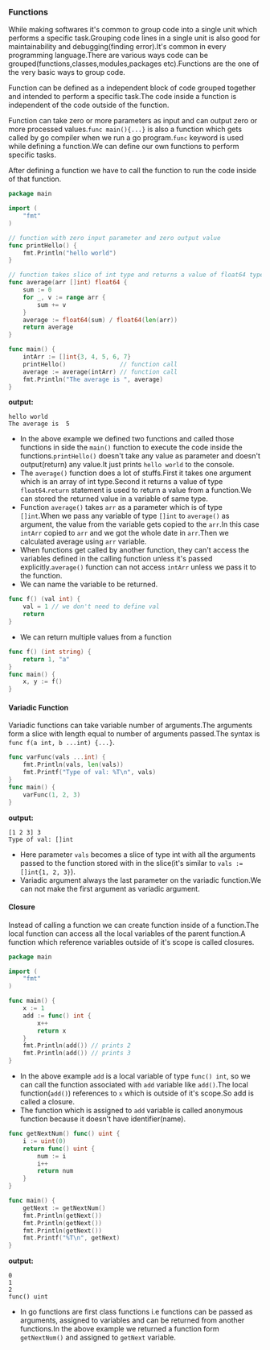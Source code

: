 ### Functions
While making softwares it's common to group code into a single unit which performs a specific task.Grouping code lines in a single unit is also good for maintainability and debugging(finding error).It's common in every programming language.There are various ways code can be grouped(functions,classes,modules,packages etc).Functions are the one of the very basic ways to group code.  

Function can be defined as a independent block of code grouped together and intended to perform a specific task.The code inside a function is independent of the code outside of the function.  

Function can take zero or more parameters as input and can output zero or more processed values.`func main(){...}` is also a function which gets called by go compiler when we run a go program.`func` keyword is used while defining a function.We can define our own functions to perform specific tasks.  

After defining a function we have to call the function to run the code inside of that function.
```go 
package main

import (
	"fmt"
)

// function with zero input parameter and zero output value
func printHello() {
	fmt.Println("hello world")
}

// function takes slice of int type and returns a value of float64 type
func average(arr []int) float64 {
	sum := 0
	for _, v := range arr {
		sum += v
	}
	average := float64(sum) / float64(len(arr))
	return average
}

func main() {
	intArr := []int{3, 4, 5, 6, 7}
	printHello()               // function call
	average := average(intArr) // function call
	fmt.Println("The average is ", average)
}
```
**output:**
```
hello world
The average is  5
```
* In the above example we defined two functions and called those functions in side the `main()` function to execute the code inside the functions.`printHello()` doesn't take any value as parameter and doesn't output(return) any value.It just prints `hello world` to the console.
* The `average()` function does a lot of stuffs.First it takes one argument which is an array of int type.Second it returns a value of type `float64`.`return` statement is used to return a value from a function.We can stored the returned value in a variable of same type.
* Function `average()` takes `arr` as a parameter which is of type `[]int`.When we pass any variable of type `[]int` to `average()` as argument, the value from the variable gets copied to the `arr`.In this case `intArr` copied to `arr` and we got the whole date in `arr`.Then we calculated average using `arr` variable.
* When functions get called by another function, they can't access the variables defined in the calling function unless it's passed explicitly.`average()` function can not access `intArr` unless we pass it to the function.
* We can name the variable to be returned.
```go
func f() (val int) {
	val = 1 // we don't need to define val 
	return
}
```
* We can return multiple values from a function
```go
func f() (int string) {
	return 1, "a"
}
func main() {
	x, y := f()
}
```
#### Variadic Function
Variadic functions can take variable number of arguments.The arguments form a slice with length equal to number of arguments passed.The syntax is `func f(a int, b ...int) {...}`.
```go
func varFunc(vals ...int) {
	fmt.Println(vals, len(vals))
	fmt.Printf("Type of val: %T\n", vals)
}
func main() {
	varFunc(1, 2, 3)
}
```
**output:**
```
[1 2 3] 3
Type of val: []int
```
* Here parameter `vals` becomes a slice of type int with all the arguments passed to the function stored with in the slice(it's similar to `vals := []int{1, 2, 3}`).
* Variadic argument always the last parameter on the variadic function.We can not make the first argument as variadic argument.
#### Closure
Instead of calling a function we can create function inside of a function.The local function can access all the local variables of the parent function.A function which reference variables outside of it's scope is called closures.
```go
package main

import (
	"fmt"
)

func main() {
	x := 1
	add := func() int {
		x++
		return x
	}
	fmt.Println(add()) // prints 2
	fmt.Println(add()) // prints 3
}
```
* In the above example `add` is a local variable of type `func() int`, so we can call the function associated with `add` variable like `add()`.The local function(`add()`) references to `x` which is outside of it's scope.So add is called a closure.
* The function which is assigned to `add` variable is called anonymous function because it doesn't have identifier(name).
```go
func getNextNum() func() uint {
	i := uint(0)
	return func() uint {
		num := i
		i++
		return num
	}
}

func main() {
	getNext := getNextNum()
	fmt.Println(getNext())
	fmt.Println(getNext())
	fmt.Println(getNext())
	fmt.Printf("%T\n", getNext)
}
```
**output:**
```
0
1
2
func() uint
```
* In go functions are first class functions i.e functions can be passed as arguments, assigned to variables and can be returned from another functions.In the above example we returned a function form `getNextNum()` and assigned to `getNext` variable. 
